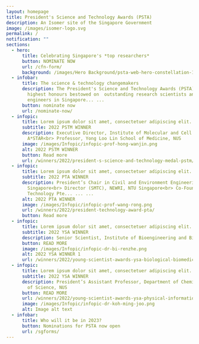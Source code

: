 ```yaml
---
layout: homepage
title: President's Science and Technology Awards (PSTA)
description: An Isomer site of the Singapore Government
image: /images/isomer-logo.svg
permalink: /
notification: ""
sections:
  - hero:
      title: Celebrating Singapore's *top researchers*
      button: NOMINATE NOW
      url: /cfn-form/
      background: /images/Hero Background/psta-web-hero-constellation-1920x1006px.jpg
  - infobar:
      title: The science & technology changemakers
      description: The President's Science and Technology Awards (PSTA) are the
        highest honours bestowed on  outstanding research scientists and
        engineers in Singapore... ...
      button: nominate now
      url: /nominate-now/
  - infopic:
      title: Lorem ipsum dolor sit amet, consectetuer adipiscing elit...
      subtitle: 2022 PSTM WINNER
      description: Executive Director, Institute of Molecular and Cell Biology,
        A*STAR<br> Professor, Yong Loo Lin School of Medicine, NUS
      image: /images/Infopic/infopic-prof-hong-wanjin.png
      alt: 2022 PSTM WINNER
      button: Read more
      url: /winners/2022/president-s-science-and-technology-medal-pstm/
  - infopic:
      title: Lorem ipsum dolor sit amet, consectetuer adipiscing elit...
      subtitle: 2022 PTA WINNER
      description: President’s Chair in Civil and Environment Engineering, NTU
        Singapore<br> Director (SMTC), NEWRI, NTU Singapore<br> Co-Founder, H2MO
        Technology Pte... ... ...
      alt: 2022 PTA WINNER
      image: /images/Infopic/infopic-prof-wang-rong.png
      url: /winners/2022/president-technology-award-pta/
      button: Read more
  - infopic:
      title: Lorem ipsum dolor sit amet, consectetuer adipiscing elit...
      subtitle: 2022 YSA WINNER
      description: Senior Scientist, Institute of Bioengineering and Bioimaging, A*STAR
      button: READ MORE
      image: /images/Infopic/infopic-dr-bi-renzhe.png
      alt: 2022 YSA WINNER 1
      url: /winners/2022/young-scientist-awards-ysa-biological-biomedical-sciences-category
  - infopic:
      title: Lorem ipsum dolor sit amet, consectetuer adipiscing elit...
      subtitle: 2022 YSA WINNER
      description: President’s Assistant Professor, Department of Chemistry, Faculty
        of Science, NUS
      button: READ MORE
      url: /winners/2022/young-scientist-awards-ysa-physical-information-engineering-sciences-category
      image: /images/Infopic/infopic-dr-koh-ming-joo.png
      alt: Image alt text
  - infobar:
      title: Who will it be in 2023?
      button: Nominations for PSTA now open
      url: /sgforms/
---
```

